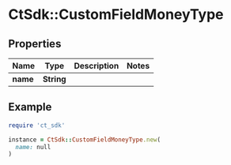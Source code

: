 # CtSdk::CustomFieldMoneyType

## Properties

| Name | Type | Description | Notes |
| ---- | ---- | ----------- | ----- |
| **name** | **String** |  |  |

## Example

```ruby
require 'ct_sdk'

instance = CtSdk::CustomFieldMoneyType.new(
  name: null
)
```


